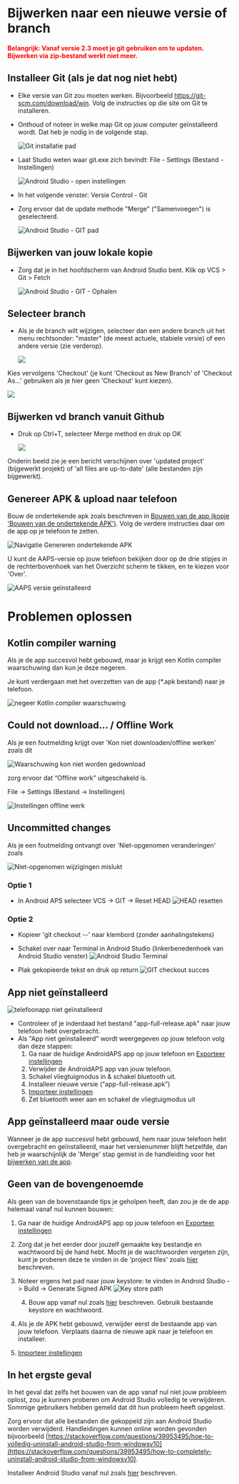 # Bijwerken naar een nieuwe versie of branch

<font color="#FF0000"><b>Belangrijk: Vanaf versie 2.3 moet je git gebruiken om te updaten. Bijwerken via zip-bestand werkt niet meer.</font></b>

## Installeer Git (als je dat nog niet hebt)

* Elke versie van Git zou moeten werken. Bijvoorbeeld <https://git-scm.com/download/win>. Volg de instructies op die site om Git te installeren.
* Onthoud of noteer in welke map Git op jouw computer geïnstalleerd wordt. Dat heb je nodig in de volgende stap.
    
    ![Git installatie pad](../images/Update_GitPath.png)

* Laat Studio weten waar git.exe zich bevindt: File - Settings (Bestand - Instellingen)
    
    ![Android Studio - open instellingen](../images/Update_GitSettings1.png)

* In het volgende venster: Versie Control - Git

* Zorg ervoor dat de update methode "Merge" ("Samenvoegen") is geselecteerd.
    
    ![Android Studio - GIT pad](../images/Update_GitSettings2.png)

## Bijwerken van jouw lokale kopie

* Zorg dat je in het hoofdscherm van Android Studio bent. Klik op VCS > Git > Fetch
    
    ![Android Studio - GIT - Ophalen](../images/Update_Fetch.png)

## Selecteer branch

* Als je de branch wilt wijzigen, selecteer dan een andere branch uit het menu rechtsonder: "master" (de meest actuele, stabiele versie) of een andere versie (zie verderop).
    
    ![](../images/UpdateAAPS1.png)

Kies vervolgens 'Checkout' (je kunt 'Checkout as New Branch' of 'Checkout As...' gebruiken als je hier geen 'Checkout' kunt kiezen).

![](../images/UpdateAAPS2.png)

## Bijwerken vd branch vanuit Github

* Druk op Ctrl+T, selecteer Merge method en druk op OK
    
    ![](../images/merge.png)

Onderin beeld zie je een bericht verschijnen over 'updated project' (bijgewerkt projekt) of 'all files are up-to-date' (alle bestanden zijn bijgewerkt).

## Genereer APK & upload naar telefoon

Bouw de ondertekende apk zoals beschreven in [Bouwen van de app (kopje 'Bouwen van de ondertekende APK')](../Installing-AndroidAPS/Building-APK#generate-signed-apk). Volg de verdere instructies daar om de app op je telefoon te zetten.

![Navigatie Genereren ondertekende APK](../images/GenerateSignedAPK.PNG)

U kunt de AAPS-versie op jouw telefoon bekijken door op de drie stipjes in de rechterbovenhoek van het Overzicht scherm te tikken, en te kiezen voor 'Over'.

![AAPS versie geïnstalleerd](../images/Update_VersionCheck.png)

# Problemen oplossen

## Kotlin compiler warning

Als je de app succesvol hebt gebouwd, maar je krijgt een Kotlin compiler waarschuwing dan kun je deze negeren.

Je kunt verdergaan met het overzetten van de app (*.apk bestand) naar je telefoon.

![negeer Kotlin compiler waarschuwing](../images/GIT_WarningIgnore.PNG)

## Could not download… / Offline Work

Als je een foutmelding krijgt over 'Kon niet downloaden/offline werken' zoals dit

![Waarschuwing kon niet worden gedownload](../images/GIT_Offline1.jpg)

zorg ervoor dat “Offline work” uitgeschakeld is.

File -> Settings (Bestand -> Instellingen)

![Instellingen offline werk](../images/GIT_Offline2.jpg)

## Uncommitted changes

Als je een foutmelding ontvangt over 'Niet-opgenomen veranderingen' zoals

![Niet-opgenomen wijzigingen mislukt](../images/GIT_TerminalCheckOut0.PNG)

### Optie 1

* In Android APS selecteer VCS -> GIT -> Reset HEAD ![HEAD resetten](../images/GIT_TerminalCheckOut3.PNG)

### Optie 2

* Kopieer 'git checkout --' naar klembord (zonder aanhalingstekens)
* Schakel over naar Terminal in Android Studio (linkerbenedenhoek van Android Studio venster) ![Android Studio Terminal](../images/GIT_TerminalCheckOut1.PNG)

* Plak gekopieerde tekst en druk op return ![GIT checkout succes](../images/GIT_TerminalCheckOut2.jpg)

## App niet geïnstalleerd

![telefoonapp niet geïnstalleerd](../images/Update_AppNotInstalled.png)

* Controleer of je inderdaad het bestand "app-full-release.apk" naar jouw telefoon hebt overgebracht.
* Als "App niet geïnstalleerd" wordt weergegeven op jouw telefoon volg dan deze stappen: 
    1. Ga naar de huidige AndroidAPS app op jouw telefoon en [Exporteer instellingen](../Usage/Objectives#export-import-settings)
    2. Verwijder de AndroidAPS app van jouw telefoon.
    3. Schakel vliegtuigmodus in & schakel bluetooth uit.
    4. Installeer nieuwe versie ("app-full-release.apk”)
    5. [Importeer instellingen](../Usage/Objectives#export-import-settings)
    6. Zet bluetooth weer aan en schakel de vliegtuigmodus uit

## App geïnstalleerd maar oude versie

Wanneer je de app succesvol hebt gebouwd, hem naar jouw telefoon hebt overgebracht en geïnstalleerd, maar het versienummer blijft hetzelfde, dan heb je waarschijnlijk de 'Merge' stap gemist in de handleiding voor het [bijwerken van de app](…/Installing-AndroidAPS/Update-to-new-version.html#updating-branch-from-github).

## Geen van de bovengenoemde

Als geen van de bovenstaande tips je geholpen heeft, dan zou je de de app helemaal vanaf nul kunnen bouwen:

1. Ga naar de huidige AndroidAPS app op jouw telefoon en [Exporteer instellingen](../Usage/Objectives#export-import-settings)
2. Zorg dat je het eerder door jouzelf gemaakte key bestandje en wachtwoord bij de hand hebt. Mocht je de wachtwoorden vergeten zijn, kunt je proberen deze te vinden in de 'project files' zoals [hier](https://youtu.be/nS3wxnLgZOo) beschreven.
3. Noteer ergens het pad naar jouw keystore: te vinden in Android Studio -> Build -> Generate Signed APK ![Key store path](../images/KeystorePath.PNG)
    
    4. Bouw app vanaf nul zoals [hier](…/Installing-AndroidAPS/Building-APK.html#download-code-and-additional-components) beschreven. Gebruik bestaande keystore en wachtwoord.
4. Als je de APK hebt gebouwd, verwijder eerst de bestaande app van jouw telefoon. Verplaats daarna de nieuwe apk naar je telefoon en installeer.
5. [Importeer instellingen](../Usage/Objectives#export-import-settings)

## In het ergste geval

In het geval dat zelfs het bouwen van de app vanaf nul niet jouw probleem oplost, zou je kunnen proberen om Android Studio volledig te verwijderen. Sommige gebruikers hebben gemeld dat dit hun probleem heeft opgelost.

Zorg ervoor dat alle bestanden die gekoppeld zijn aan Android Studio worden verwijderd. Handleidingen kunnen online worden gevonden bijvoorbeeld [https://stackoverflow.com/questions/39953495/hoe-to-volledig-uninstall-android-studio-from-windowsv10](https://stackoverflow.com/questions/39953495/how-to-completely-uninstall-android-studio-from-windowsv10).

Installeer Android Studio vanaf nul zoals [hier](/Installing-AndroidAPS/Building-APK#install-android-studio) beschreven.